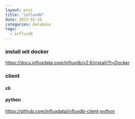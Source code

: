 ```yaml
---
layout: post
title: "influxdb"
date: 2023-02-16
categories: Database
tags:
  - influxdb
---
```


### install wit docker

<https://docs.influxdata.com/influxdb/v2.6/install/?t=Docker>

### client

#### cli

#### python

<https://github.com/influxdata/influxdb-client-python>
